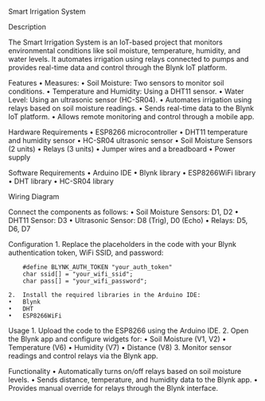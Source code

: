 Smart Irrigation System

Description

The Smart Irrigation System is an IoT-based project that monitors environmental conditions like soil moisture, temperature, humidity, and water levels. It automates irrigation using relays connected to pumps and provides real-time data and control through the Blynk IoT platform.

Features
	•	Measures:
	•	Soil Moisture: Two sensors to monitor soil conditions.
	•	Temperature and Humidity: Using a DHT11 sensor.
	•	Water Level: Using an ultrasonic sensor (HC-SR04).
	•	Automates irrigation using relays based on soil moisture readings.
	•	Sends real-time data to the Blynk IoT platform.
	•	Allows remote monitoring and control through a mobile app.

Hardware Requirements
	•	ESP8266 microcontroller
	•	DHT11 temperature and humidity sensor
	•	HC-SR04 ultrasonic sensor
	•	Soil Moisture Sensors (2 units)
	•	Relays (3 units)
	•	Jumper wires and a breadboard
	•	Power supply

Software Requirements
	•	Arduino IDE
	•	Blynk library
	•	ESP8266WiFi library
	•	DHT library
	•	HC-SR04 library

Wiring Diagram

Connect the components as follows:
	•	Soil Moisture Sensors: D1, D2
	•	DHT11 Sensor: D3
	•	Ultrasonic Sensor: D8 (Trig), D0 (Echo)
	•	Relays: D5, D6, D7

Configuration
	1.	Replace the placeholders in the code with your Blynk authentication token, WiFi SSID, and password:

        #define BLYNK_AUTH_TOKEN "your_auth_token"
        char ssid[] = "your_wifi_ssid";
        char pass[] = "your_wifi_password";

    2.	Install the required libraries in the Arduino IDE:
	•	Blynk
	•	DHT
	•	ESP8266WiFi

Usage
	1.	Upload the code to the ESP8266 using the Arduino IDE.
	2.	Open the Blynk app and configure widgets for:
	•	Soil Moisture (V1, V2)
	•	Temperature (V6)
	•	Humidity (V7)
	•	Distance (V8)
	3.	Monitor sensor readings and control relays via the Blynk app.

Functionality
	•	Automatically turns on/off relays based on soil moisture levels.
	•	Sends distance, temperature, and humidity data to the Blynk app.
	•	Provides manual override for relays through the Blynk interface.




    